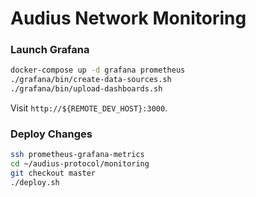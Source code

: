 # Audius Network Monitoring
### Launch Grafana

```bash
docker-compose up -d grafana prometheus
./grafana/bin/create-data-sources.sh
./grafana/bin/upload-dashboards.sh
```

Visit `http://${REMOTE_DEV_HOST}:3000`.

### Deploy Changes

```bash
ssh prometheus-grafana-metrics
cd ~/audius-protocol/monitoring
git checkout master
./deploy.sh
```

